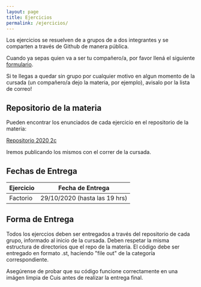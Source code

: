 ```yaml
---
layout: page
title: Ejercicios
permalink: /ejercicios/
---
```


Los ejercicios se resuelven de a grupos de a dos integrantes y se comparten a través de Github de manera pública.

Cuando ya sepas quien va a ser tu compañero/a, por favor llená el siguiente [formulario](https://docs.google.com/forms/d/e/1FAIpQLSf51H4-5UmZuXirXIwleAooBHKxrTra_c7xSXfQWlVUjx7n5A/viewform).

Si te llegas a quedar sin grupo por cualquier motivo en algun momento de la cursada (un compañero/a dejo la materia, por ejemplo), avisalo por la lista de correo!

## Repositorio de la materia

Pueden encontrar los enunciados de cada ejercicio en el repositorio de la materia:

[Repositorio 2020 2c](https://github.com/algoritmos-iii/ejercicios-2020-2c)

Iremos publicando los mismos con el correr de la cursada.

## Fechas de Entrega

| Ejercicio     |  Fecha de Entrega              |
| ------------- | ------------------------------ |
| Factorio      |  29/10/2020 (hasta las 19 hrs) |

## Forma de Entrega

Todos los ejerccios deben ser entregados a través del repositorio de cada grupo, informado al inicio de la cursada. Deben respetar la misma estructura de directorios que el repo de la materia. El código debe ser entregado en formato .st, hacíendo "file out" de la categoría correspondiente.

Asegúrense de probar que su código funcione correctamente en una imágen limpia de Cuis antes de realizar la entrega final.
